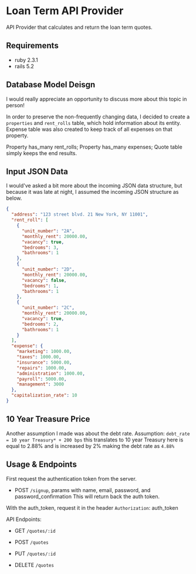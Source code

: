 # Loan Term API Provider

API Provider that calculates and return the loan term quotes.

## Requirements

* ruby 2.3.1
* rails 5.2

## Database Model Deisgn

I would really appreciate an opportunity to discuss more about this topic in person!

In order to preserve the non-frequently changing data, I decided to create a `properties` and `rent_rolls` table, which hold information about its entity. Expense table was also created to keep track of all expenses on that property.

Property has_many rent_rolls;
Property has_many expenses;
Quote table simply keeps the end results.

## Input JSON Data

I would've asked a bit more about the incoming JSON data structure, but because it was late at night, I assumed the incoming JSON structure as below.

```json
{
  "address": "123 street blvd. 21 New York, NY 11001",
  "rent_roll": [
    {
      "unit_number": "2A",
      "monthly_rent": 20000.00,
      "vacancy": true,
      "bedrooms": 3,
      "bathrooms": 1
    },
    {
      "unit_number": "2D",
      "monthly_rent": 20000.00,
      "vacancy": false,
      "bedrooms": 1,
      "bathrooms": 1
    },
    {
      "unit_number": "2C",
      "monthly_rent": 20000.00,
      "vacancy": true,
      "bedrooms": 2,
      "bathrooms": 1
    }
  ],
  "expense": {
    "marketing": 1000.00,
    "taxes": 1000.00,
    "insurance": 5000.00,
    "repairs": 1000.00,
    "administration": 1000.00,
    "payroll": 5000.00,
    "management": 3000
  },
  "capitalization_rate": 10
}
```

## 10 Year Treasure Price

Another assumption I made was about the debt rate.
Assumption: `debt_rate = 10 year Treasury* + 200 bps`
this translates to 10 year Treasury here is equal to 2.88% and is increased by 2% making the debt rate as `4.88%`

## Usage & Endpoints

First request the authentication token from the server.

* POST `/signup`, params with name, email, password, and password_confirmation
This will return back the auth token.

With the auth_token, request it in the header
`Authorization`: auth_token

API Endpoints:

* GET `/quotes/:id`

* POST `/quotes`

* PUT `/quotes/:id`

* DELETE `/quotes`